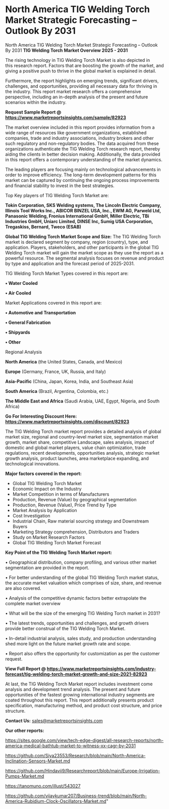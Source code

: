 # North America TIG Welding Torch Market Strategic Forecasting – Outlook By 2031
North America TIG Welding Torch Market Strategic Forecasting – Outlook By 2031
<Strong> TIG Welding Torch Market Overview 2025 - 2031</strong>

The rising technology in TIG Welding Torch Market is also depicted in this research report. Factors that are boosting the growth of the market, and giving a positive push to thrive in the global market is explained in detail.

Furthermore, the report highlights on emerging trends, significant drivers, challenges, and opportunities, providing all necessary data for thriving in the industry. This report market research offers a comprehensive perspective, including an in-depth analysis of the present and future scenarios within the industry.

<strong>Request Sample Report @ <a href=https://www.marketreportsinsights.com/sample/82923>https://www.marketreportsinsights.com/sample/82923</a></strong>

The market overview included in this report provides information from a wide range of resources like government organizations, established companies, trade and industry associations, industry brokers and other such regulatory and non-regulatory bodies. The data acquired from these organizations authenticate the TIG Welding Torch research report, thereby aiding the clients in better decision making. Additionally, the data provided in this report offers a contemporary understanding of the market dynamics.

The leading players are focusing mainly on technological advancements in order to improve efficiency. The long-term development patterns for this market can be captured by continuing the ongoing process improvements and financial stability to invest in the best strategies.

Top Key players of TIG Welding Torch Market are:

<strong>Tokin Corporation, SKS Welding systems, The Lincoln Electric Company, Illinois Tool Works Inc., ABICOR BINZEL USA, Inc., EWM AG, Parweld Ltd, Panasonic Welding, Fronius International GmbH, Miller Electric, TBi Industries GmbH, Uniarc Limited, DINSE Inc, Sumig USA Corporation, Tregaskiss, Bernard, Tweco (ESAB)</strong>

<strong><b>Global TIG Welding Torch Market Scope and Size:</b></strong>
The TIG Welding Torch market is declared segment by company, region (country), type, and application. Players, stakeholders, and other participants in the global TIG Welding Torch market will gain the market scope as they use the report as a powerful resource. The segmental analysis focuses on revenue and product by type and application and the forecast period of 2025-2031.

TIG Welding Torch Market Types covered in this report are:

<strong>• Water Cooled

• Air Cooled</strong>

Market Applications covered in this report are:

<strong>• Automotive and Transportation

• General Fabrication

• Shipyards

• Other</strong> 

Regional Analysis

<strong>North America</strong> (the United States, Canada, and Mexico)

<strong>Europe</strong> (Germany, France, UK, Russia, and Italy)

<strong>Asia-Pacific</strong> (China, Japan, Korea, India, and Southeast Asia)

<strong>South America</strong> (Brazil, Argentina, Colombia, etc.)

<strong>The Middle East and Africa</strong> (Saudi Arabia, UAE, Egypt, Nigeria, and South Africa)

<strong>Go For Interesting Discount Here: <a href=https://www.marketreportsinsights.com/discount/82923>https://www.marketreportsinsights.com/discount/82923</a></strong>

The TIG Welding Torch market report provides a detailed analysis of global market size, regional and country-level market size, segmentation market growth, market share, competitive Landscape, sales analysis, impact of domestic and global market players, value chain optimization, trade regulations, recent developments, opportunities analysis, strategic market growth analysis, product launches, area marketplace expanding, and technological innovations.

<strong><b>Major factors covered in the report:</b></strong>
<ul>
  <li>Global TIG Welding Torch Market </li>
  <li>Economic Impact on the Industry</li>
  <li>Market Competition in terms of Manufacturers</li>
  <li>Production, Revenue (Value) by geographical segmentation</li>
  <li>Production, Revenue (Value), Price Trend by Type</li>
  <li>Market Analysis by Application</li>
  <li>Cost Investigation</li>
  <li>Industrial Chain, Raw material sourcing strategy and Downstream Buyers</li>
  <li>Marketing Strategy comprehension, Distributors and Traders</li>
  <li>Study on Market Research Factors</li>
  <li>Global TIG Welding Torch Market Forecast</li>
</ul>

<strong><b>Key Point of the TIG Welding Torch Market report:</b></strong>

• Geographical distribution, company profiling, and various other market segmentation are provided in the report.

• For better understanding of the global TIG Welding Torch market status, the accurate market valuation which comprises of size, share, and revenue are also covered.

• Analysis of the competitive dynamic factors better extrapolate the complete market overview

• What will be the size of the emerging TIG Welding Torch market in 2031?

• The latest trends, opportunities and challenges, and growth drivers provide better construal of the TIG Welding Torch Market.

• In-detail industrial analysis, sales study, and production understanding shed more light on the future market growth rate and scope.

• Report also offers the opportunity for customization as per the customer request.

<strong><b>View Full Report @ <a href=https://www.marketreportsinsights.com/industry-forecast/tig-welding-torch-market-growth-and-size-2021-82923>https://www.marketreportsinsights.com/industry-forecast/tig-welding-torch-market-growth-and-size-2021-82923</a></b></strong>


At last, the TIG Welding Torch Market report includes investment come analysis and development trend analysis. The present and future opportunities of the fastest growing international industry segments are coated throughout this report. This report additionally presents product specification, manufacturing method, and product cost structure, and price structure.

<strong>Contact Us:</strong>
sales@marketreportsinsights.com

<strong>Our other reports:</strong>

<a href=https://sites.google.com/view/tech-edge-digest/all-research-reports/north-america-medical-bathtub-market-to-witness-xx-cagr-by-2031>https://sites.google.com/view/tech-edge-digest/all-research-reports/north-america-medical-bathtub-market-to-witness-xx-cagr-by-2031</a>

<a href=https://github.com/Siya23553/Research/blob/main/North-America-Inclination-Sensors-Market.md>https://github.com/Siya23553/Research/blob/main/North-America-Inclination-Sensors-Market.md</a>

<a href=https://github.com/Hindavii9/Researchreport/blob/main/Europe-Irrigation-Pumps-Market.md>https://github.com/Hindavii9/Researchreport/blob/main/Europe-Irrigation-Pumps-Market.md</a>

<a href=https://tanomuno.com/illust/543027>https://tanomuno.com/illust/543027</a>

<a href=https://github.com/vijaykumar207/Business-trend/blob/main/North-America-Rubidium-Clock-Oscillators-Market.md>https://github.com/vijaykumar207/Business-trend/blob/main/North-America-Rubidium-Clock-Oscillators-Market.md</a>"

